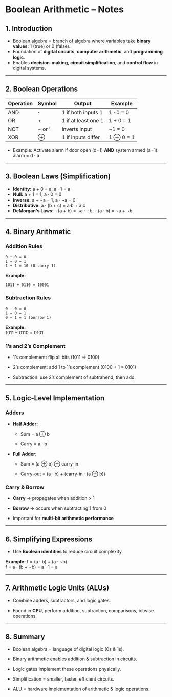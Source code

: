 # Boolean Arithmetic – Notes

## 1. Introduction

- Boolean algebra = branch of algebra where variables take **binary values**: 1 (true) or 0 (false).
- Foundation of **digital circuits**, **computer arithmetic**, and **programming logic**.
- Enables **decision-making**, **circuit simplification**, and **control flow** in digital systems.

---

## 2. Boolean Operations

|Operation|Symbol|Output|Example|
|---|---|---|---|
|AND|·|1 if both inputs 1|1 · 0 = 0|
|OR|+|1 if at least one 1|1 + 0 = 1|
|NOT|¬ or ’|Inverts input|¬1 = 0|
|XOR|⊕|1 if inputs differ|1 ⊕ 0 = 1|

- Example: Activate alarm if door open (d=1) **AND** system armed (a=1): alarm = d · a

---

## 3. Boolean Laws (Simplification)

- **Identity:** a + 0 = a, a · 1 = a
- **Null:** a + 1 = 1, a · 0 = 0
- **Inverse:** a + ¬a = 1, a · ¬a = 0
- **Distributive:** a · (b + c) = a·b + a·c
- **DeMorgan's Laws:** ¬(a + b) = ¬a · ¬b, ¬(a · b) = ¬a + ¬b

---

## 4. Binary Arithmetic

### Addition Rules

```
0 + 0 = 0  
1 + 0 = 1  
1 + 1 = 10 (0 carry 1)
```

**Example:**  
```
1011 + 0110 = 10001
```

### Subtraction Rules

```
0 − 0 = 0  
1 − 0 = 1  
0 − 1 = 1 (borrow 1)
```

**Example:**  
1011 − 0110 = 0101

### 1’s and 2’s Complement

- 1’s complement: flip all bits (1011 → 0100)
    
- 2’s complement: add 1 to 1’s complement (0100 + 1 = 0101)
    
- Subtraction: use 2’s complement of subtrahend, then add.
    

---

## 5. Logic-Level Implementation

### Adders

- **Half Adder:**
    
    - Sum = a ⊕ b
        
    - Carry = a · b
        
- **Full Adder:**
    
    - Sum = (a ⊕ b) ⊕ carry-in
        
    - Carry-out = (a · b) + (carry-in · (a ⊕ b))
        

### Carry & Borrow

- **Carry** → propagates when addition > 1
    
- **Borrow** → occurs when subtracting 1 from 0
    
- Important for **multi-bit arithmetic performance**
    

---

## 6. Simplifying Expressions

- Use **Boolean identities** to reduce circuit complexity.
    

**Example:** f = (a · b) + (a · ¬b)  
f = a · (b + ¬b) = a · 1 = a

---

## 7. Arithmetic Logic Units (ALUs)

- Combine adders, subtractors, and logic gates.
    
- Found in **CPU**, perform addition, subtraction, comparisons, bitwise operations.
    

---

## 8. Summary

- Boolean algebra = language of digital logic (0s & 1s).
    
- Binary arithmetic enables addition & subtraction in circuits.
    
- Logic gates implement these operations physically.
    
- Simplification = smaller, faster, efficient circuits.
    
- ALU = hardware implementation of arithmetic & logic operations.